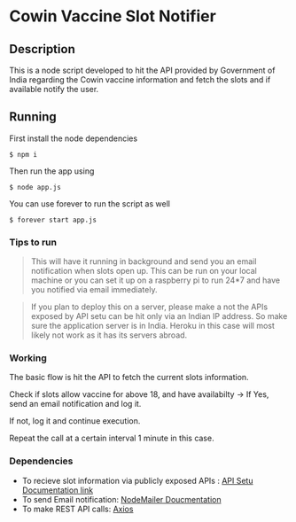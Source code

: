 # Cowin Vaccine Slot Notifier

## Description

This is a node script developed to hit the API provided by Government of India regarding the Cowin vaccine information and fetch the slots and if available notify the user.

## Running

First install the node dependencies

`$ npm i`

Then run the app using

`$ node app.js`

You can use forever to run the script as well

`$ forever start app.js`

### Tips to run

> This will have it running in background and send you an email notification when slots open up. This can be run on your local machine or you can set it up on a raspberry pi to run 24*7 and have you notified via email immediately.
                
> If you plan to deploy this on a server, please make a not the APIs exposed by API setu can be hit only via an Indian IP address. So make sure the application server is in India. Heroku in this case will most likely not work as it has its servers abroad.

### Working

The basic flow is hit the API to fetch the current slots information.
                
Check if slots allow vaccine for above 18, and have availabilty -> If Yes, send an email notification and log it.
                
If not, log it and continue execution.
                
Repeat the call at a certain interval 1 minute in this case.

### Dependencies

+ To recieve slot information via publicly exposed APIs : [API Setu Documentation link](https://apisetu.gov.in/public/api/cowin#/)
+ To send Email notification: [NodeMailer Doucmentation](https://nodemailer.com/smtp/well-known/)
+ To make REST API calls: [Axios](https://www.npmjs.com/package/axios)